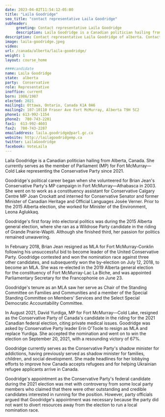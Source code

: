 ```yaml
---
date: 2023-04-02T11:54:12-05:00
title: "Laila Goodridge"
seo_title: "contact representative Laila Goodridge"
subheader:
     greeting: Contact representative Laila Goodridge
     description: Laila Goodridge is a Canadian politician hailing from Alberta, Canada. She currently serves as the member of Parliament (MP) for Fort McMurray—Cold Lake representing the Conservative Party since 2021.
description: Contact representative Laila Goodridge of alberta. Contact information for Laila Goodridge includes email address, phone number, and mailing address.
image: laila-goodridge.jpeg
video:
url: /canada/alberta/laila-goodridge/
weight: 1
layout: course_home

####candidate
name: Laila Goodridge
state:	alberta
party:	Conservative
role: Representative
inoffice: current
born: 1986/1987
elected: 2021
mailing1: Ottawa, Ontario, Canada K1A 0A6
mailing2: 107-10110 Fraser Ave Fort McMurray, Alberta T9H 5C2
phone1: 613-992-1154
phone2:  780-743-2201
fax1:  613-992-4603
fax2:  780-743-2287
emailaddress: laila.goodridge@parl.gc.ca
website: http://lailagoodridgemp.ca
twitter: LailaGoodridge
facebook: VoteLaila
---
```


Laila Goodridge is a Canadian politician hailing from Alberta, Canada. She currently serves as the member of Parliament (MP) for Fort McMurray—Cold Lake representing the Conservative Party since 2021.

Goodridge's political career began when she volunteered for Brian Jean's Conservative Party's MP campaign in Fort McMurray—Athabasca in 2003. She went on to work as a constituency assistant for Conservative Calgary Centre MP Joan Crockatt and interned for Conservative Senator and former Minister of Canadian Heritage and Official Languages Josée Verner. Prior to the 2015 Alberta election, she worked for Minister of the Environment, Leona Aglukkaq.

Goodridge's first foray into electoral politics was during the 2015 Alberta general election, where she ran as a Wildrose Party candidate in the riding of Grande Prairie-Wapiti. Although she finished third, her passion for politics remained unwavering.

In February 2018, Brian Jean resigned as MLA for Fort McMurray-Conklin following his unsuccessful bid to become leader of the United Conservative Party. Goodridge contested and won the nomination race against three other candidates, and subsequently won the by-election on July 12, 2018, to become an MLA. She was re-elected in the 2019 Alberta general election for the constituency of Fort McMurray-Lac La Biche, and was appointed Parliamentary Secretary for the Francophonie on June 23.

Goodridge's tenure as an MLA saw her serve as Chair of the Standing Committee on Families and Communities and a member of the Special Standing Committee on Members' Services and the Select Special Democratic Accountability Committee.

In August 2021, David Yurdiga, MP for Fort McMurray—Cold Lake, resigned as the Conservative Party of Canada's candidate in the riding for the 2021 Canadian federal election, citing private medical issues. Goodridge was asked by Conservative Party leader Erin O'Toole to resign as MLA and replace Yurdiga. She accepted the nomination and went on to win the election on September 20, 2021, with a resounding victory of 67%.

Goodridge currently serves as the Conservative Party's shadow minister for addictions, having previously served as shadow minister for families, children, and social development. She made headlines for her lobbying efforts to improve how Canada accepts refugees and for helping Ukrainian refugee applicants arrive in Canada.

Goodridge's appointment as the Conservative Party's federal candidate during the 2021 election was met with controversy from some local party members who claimed that there were other outstanding and credible candidates interested in running for the position. However, party officials argued that Goodridge's appointment was necessary because the party did not want to divert resources away from the election to run a local nomination race.
